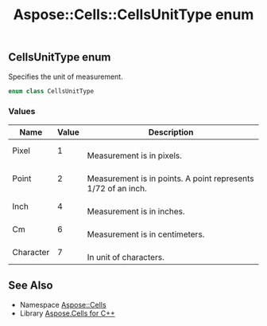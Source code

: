 ﻿---
title: Aspose::Cells::CellsUnitType enum
linktitle: CellsUnitType
second_title: Aspose.Cells for C++ API Reference
description: 'Aspose::Cells::CellsUnitType enum. Specifies the unit of measurement in C++.'
type: docs
weight: 18700
url: /cpp/aspose.cells/cellsunittype/
---
## CellsUnitType enum


Specifies the unit of measurement.

```cpp
enum class CellsUnitType
```

### Values

| Name | Value | Description |
| --- | --- | --- |
| Pixel | 1 | <br>Measurement is in pixels. |
| Point | 2 | <br>Measurement is in points. A point represents 1/72 of an inch. |
| Inch | 4 | <br>Measurement is in inches. |
| Cm | 6 | <br>Measurement is in centimeters. |
| Character | 7 | <br>In unit of characters. |

## See Also

* Namespace [Aspose::Cells](../)
* Library [Aspose.Cells for C++](../../)
